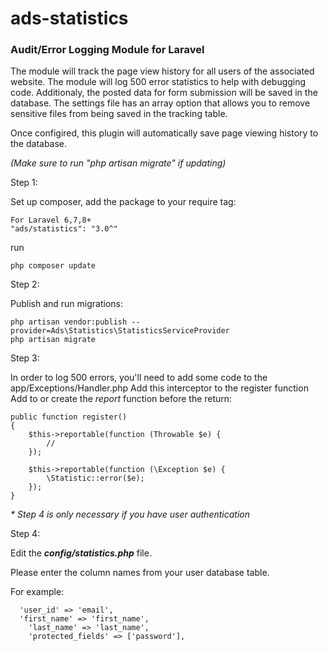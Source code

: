 ads-statistics
==============

<h3>Audit/Error Logging Module for Laravel</h3>

The module will track the page view history for all users of the associated website. The module will log 500 error statistics to help with debugging code. Additionaly, the posted data for form submission will be saved in the database. The settings file has an array option that allows you to remove sensitive files from being saved in the tracking table.

Once configired, this plugin will automatically save page viewing history to the database.

_(Make sure to run "php artisan migrate" if updating)_

Step 1:

Set up composer, add the package to your require tag:
```
For Laravel 6,7,8+
"ads/statistics": "3.0^"
```

run
```
php composer update
```

Step 2:

Publish and run migrations: 
```
php artisan vendor:publish --provider=Ads\Statistics\StatisticsServiceProvider
php artisan migrate
```

Step 3:

In order to log 500 errors, you'll need to add some code to the app/Exceptions/Handler.php Add this interceptor to the register function
Add to or create the *report* function before the return:
```
public function register()
{
	$this->reportable(function (Throwable $e) {
	    //
	});

	$this->reportable(function (\Exception $e) {
	    \Statistic::error($e);
	});
}
```

_* Step 4 is only necessary if you have user authentication_

Step 4:

Edit the _<b>config/statistics.php</b>_ file.

Please enter the column names from your user database table.

For example:
```
  'user_id' => 'email',
  'first_name' => 'first_name',
	'last_name' => 'last_name',
	'protected_fields' => ['password'],
```
